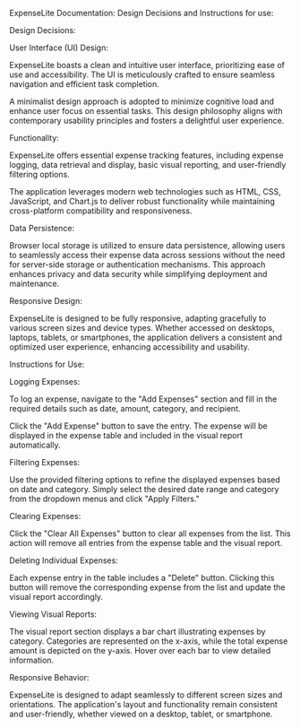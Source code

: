 ExpenseLite Documentation: Design Decisions and Instructions for use:

Design Decisions:

User Interface (UI) Design:

ExpenseLite boasts a clean and intuitive user interface, prioritizing ease of use and accessibility. The UI is meticulously crafted to ensure seamless navigation and efficient task completion.

A minimalist design approach is adopted to minimize cognitive load and enhance user focus on essential tasks. This design philosophy aligns with contemporary usability principles and fosters a delightful user experience.

Functionality:

ExpenseLite offers essential expense tracking features, including expense logging, data retrieval and display, basic visual reporting, and user-friendly filtering options.

The application leverages modern web technologies such as HTML, CSS, JavaScript, and Chart.js to deliver robust functionality while maintaining cross-platform compatibility and responsiveness.

Data Persistence:

Browser local storage is utilized to ensure data persistence, allowing users to seamlessly access their expense data across sessions without the need for server-side storage or authentication mechanisms. This approach enhances privacy and data security while simplifying deployment and maintenance.

Responsive Design:

ExpenseLite is designed to be fully responsive, adapting gracefully to various screen sizes and device types. Whether accessed on desktops, laptops, tablets, or smartphones, the application delivers a consistent and optimized user experience, enhancing accessibility and usability.

Instructions for Use:

Logging Expenses:

To log an expense, navigate to the "Add Expenses" section and fill in the required details such as date, amount, category, and recipient.

Click the "Add Expense" button to save the entry. The expense will be displayed in the expense table and included in the visual report automatically.

Filtering Expenses:

Use the provided filtering options to refine the displayed expenses based on date and category. Simply select the desired date range and category from the dropdown menus and click "Apply Filters."

Clearing Expenses:

Click the "Clear All Expenses" button to clear all expenses from the list. This action will remove all entries from the expense table and the visual report.

Deleting Individual Expenses:

Each expense entry in the table includes a "Delete" button. Clicking this button will remove the corresponding expense from the list and update the visual report accordingly.

Viewing Visual Reports:

The visual report section displays a bar chart illustrating expenses by category. Categories are represented on the x-axis, while the total expense amount is depicted on the y-axis. Hover over each bar to view detailed information.

Responsive Behavior:

ExpenseLite is designed to adapt seamlessly to different screen sizes and orientations. The application's layout and functionality remain consistent and user-friendly, whether viewed on a desktop, tablet, or smartphone.


